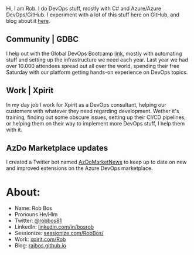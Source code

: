 Hi, I am Rob. I do DevOps stuff, mostly with C# and Azure/Azure DevOps/GitHub.
I experiment with a lot of this stuff here on GitHub, and blog about it [here](https://rajbos.github.io).

## Community | GDBC
I help out with the Global DevOps Bootcamp [link](https://globaldevopsbootcamp.com), mostly with automating stuff and setting up the infrastructure we need each year. 
Last year we had over 10.000 attendees spread out all over the world, spending their free Saturday with our platform getting hands-on experience on DevOps topics.

## Work | Xpirit
In my day job I work for Xpirit as a DevOps consultant, helping our customers with whatever they need regarding development. Wether it's training, finding out some obscure issues, setting up their CI/CD pipelines, or helping them on their way to implement more DevOps stuff, I help them with it.

## AzDo Marketplace updates
I created a Twitter bot named [AzDoMarketNews](https://twitter.com/azdomarketnews) to keep up to date on new and improved extensions on the Azure DevOps marketplace.

# About:
* Name: Rob Bos
* Pronouns He/Him
* Twitter: [@robbos81](https://twitter.com/robbos81)
* LinkedIn: [linkedin.com/in/bosrob](https://linkedin.com/in/bosrob)
* Sessionize: [sessionize.com/RobBos/](https://sessionize.com/RobBos/)
* Work: [xpirit.com/Rob](https://xpirit.com/rob)
* Blog: [rajbos.github.io](http://rajbos.github.io)
